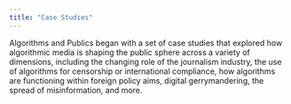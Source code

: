 ```yaml
---
title: "Case Studies"
---
```


Algorithms and Publics began with a set of case studies that explored how algorithmic media is shaping the public sphere across a variety of dimensions, including the changing role of the journalism industry, the use of algorithms for censorship or international compliance, how algorithms are functioning within foreign policy aims, digital gerrymandering, the spread of misinformation, and more.

